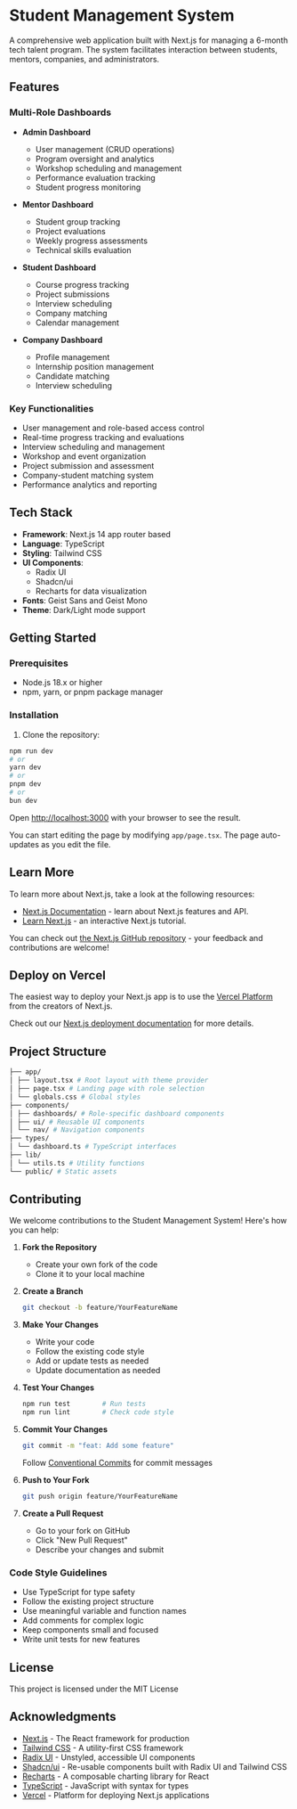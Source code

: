 # Student Management System

A comprehensive web application built with Next.js for managing a 6-month tech talent program. The system facilitates interaction between students, mentors, companies, and administrators.

## Features

### Multi-Role Dashboards

- **Admin Dashboard**

  - User management (CRUD operations)
  - Program oversight and analytics
  - Workshop scheduling and management
  - Performance evaluation tracking
  - Student progress monitoring

- **Mentor Dashboard**

  - Student group tracking
  - Project evaluations
  - Weekly progress assessments
  - Technical skills evaluation

- **Student Dashboard**

  - Course progress tracking
  - Project submissions
  - Interview scheduling
  - Company matching
  - Calendar management

- **Company Dashboard**
  - Profile management
  - Internship position management
  - Candidate matching
  - Interview scheduling

### Key Functionalities

- User management and role-based access control
- Real-time progress tracking and evaluations
- Interview scheduling and management
- Workshop and event organization
- Project submission and assessment
- Company-student matching system
- Performance analytics and reporting

## Tech Stack

- **Framework**: Next.js 14 app router based
- **Language**: TypeScript
- **Styling**: Tailwind CSS
- **UI Components**:
  - Radix UI
  - Shadcn/ui
  - Recharts for data visualization
- **Fonts**: Geist Sans and Geist Mono
- **Theme**: Dark/Light mode support

## Getting Started

### Prerequisites

- Node.js 18.x or higher
- npm, yarn, or pnpm package manager

### Installation

1. Clone the repository:

```bash
npm run dev
# or
yarn dev
# or
pnpm dev
# or
bun dev
```

Open [http://localhost:3000](http://localhost:3000) with your browser to see the result.

You can start editing the page by modifying `app/page.tsx`. The page auto-updates as you edit the file.

## Learn More

To learn more about Next.js, take a look at the following resources:

- [Next.js Documentation](https://nextjs.org/docs) - learn about Next.js features and API.
- [Learn Next.js](https://nextjs.org/learn) - an interactive Next.js tutorial.

You can check out [the Next.js GitHub repository](https://github.com/vercel/next.js) - your feedback and contributions are welcome!

## Deploy on Vercel

The easiest way to deploy your Next.js app is to use the [Vercel Platform](https://vercel.com/new?utm_medium=default-template&filter=next.js&utm_source=create-next-app&utm_campaign=create-next-app-readme) from the creators of Next.js.

Check out our [Next.js deployment documentation](https://nextjs.org/docs/app/building-your-application/deploying) for more details.

## Project Structure

```bash
├── app/
│ ├── layout.tsx # Root layout with theme provider
│ ├── page.tsx # Landing page with role selection
│ └── globals.css # Global styles
├── components/
│ ├── dashboards/ # Role-specific dashboard components
│ ├── ui/ # Reusable UI components
│ └── nav/ # Navigation components
├── types/
│ └── dashboard.ts # TypeScript interfaces
├── lib/
│ └── utils.ts # Utility functions
└── public/ # Static assets
```

## Contributing

We welcome contributions to the Student Management System! Here's how you can help:

1. **Fork the Repository**

   - Create your own fork of the code
   - Clone it to your local machine

2. **Create a Branch**

   ```bash
   git checkout -b feature/YourFeatureName
   ```

3. **Make Your Changes**

   - Write your code
   - Follow the existing code style
   - Add or update tests as needed
   - Update documentation as needed

4. **Test Your Changes**

   ```bash
   npm run test        # Run tests
   npm run lint        # Check code style
   ```

5. **Commit Your Changes**

   ```bash
   git commit -m "feat: Add some feature"
   ```

   Follow [Conventional Commits](https://www.conventionalcommits.org/) for commit messages

6. **Push to Your Fork**

   ```bash
   git push origin feature/YourFeatureName
   ```

7. **Create a Pull Request**
   - Go to your fork on GitHub
   - Click "New Pull Request"
   - Describe your changes and submit

### Code Style Guidelines

- Use TypeScript for type safety
- Follow the existing project structure
- Use meaningful variable and function names
- Add comments for complex logic
- Keep components small and focused
- Write unit tests for new features

## License

This project is licensed under the MIT License

## Acknowledgments

- [Next.js](https://nextjs.org/) - The React framework for production
- [Tailwind CSS](https://tailwindcss.com/) - A utility-first CSS framework
- [Radix UI](https://www.radix-ui.com/) - Unstyled, accessible UI components
- [Shadcn/ui](https://ui.shadcn.com/) - Re-usable components built with Radix UI and Tailwind CSS
- [Recharts](https://recharts.org/) - A composable charting library for React
- [TypeScript](https://www.typescriptlang.org/) - JavaScript with syntax for types
- [Vercel](https://vercel.com/) - Platform for deploying Next.js applications
